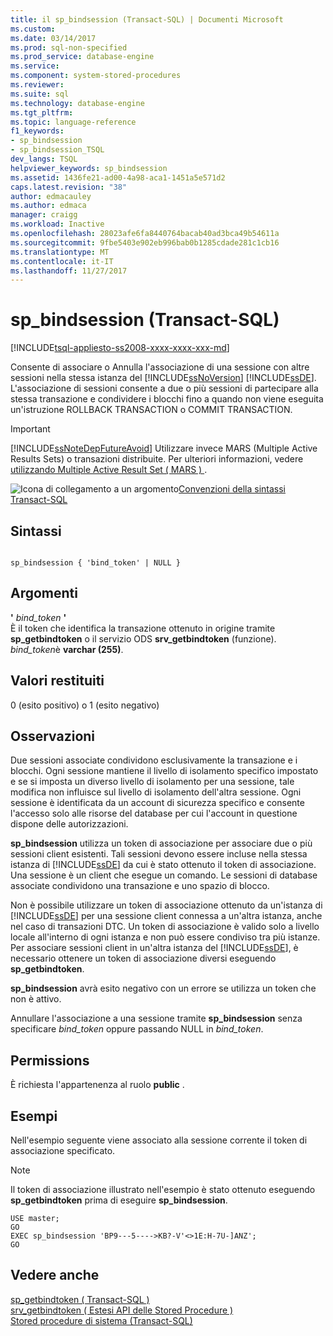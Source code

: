 ```yaml
---
title: il sp_bindsession (Transact-SQL) | Documenti Microsoft
ms.custom: 
ms.date: 03/14/2017
ms.prod: sql-non-specified
ms.prod_service: database-engine
ms.service: 
ms.component: system-stored-procedures
ms.reviewer: 
ms.suite: sql
ms.technology: database-engine
ms.tgt_pltfrm: 
ms.topic: language-reference
f1_keywords:
- sp_bindsession
- sp_bindsession_TSQL
dev_langs: TSQL
helpviewer_keywords: sp_bindsession
ms.assetid: 1436fe21-ad00-4a98-aca1-1451a5e571d2
caps.latest.revision: "38"
author: edmacauley
ms.author: edmaca
manager: craigg
ms.workload: Inactive
ms.openlocfilehash: 28023afe6fa8440764bacab40ad3bca49b54611a
ms.sourcegitcommit: 9fbe5403e902eb996bab0b1285cdade281c1cb16
ms.translationtype: MT
ms.contentlocale: it-IT
ms.lasthandoff: 11/27/2017
---
```

# <a name="spbindsession-transact-sql"></a>sp_bindsession (Transact-SQL)
[!INCLUDE[tsql-appliesto-ss2008-xxxx-xxxx-xxx-md](../../includes/tsql-appliesto-ss2008-xxxx-xxxx-xxx-md.md)]

  Consente di associare o Annulla l'associazione di una sessione con altre sessioni nella stessa istanza del [!INCLUDE[ssNoVersion](../../includes/ssnoversion-md.md)] [!INCLUDE[ssDE](../../includes/ssde-md.md)]. L'associazione di sessioni consente a due o più sessioni di partecipare alla stessa transazione e condividere i blocchi fino a quando non viene eseguita un'istruzione ROLLBACK TRANSACTION o COMMIT TRANSACTION.  
  
> [!IMPORTANT]  
>  [!INCLUDE[ssNoteDepFutureAvoid](../../includes/ssnotedepfutureavoid-md.md)] Utilizzare invece MARS (Multiple Active Results Sets) o transazioni distribuite. Per ulteriori informazioni, vedere [utilizzando Multiple Active Result Set &#40; MARS &#41; ](../../relational-databases/native-client/features/using-multiple-active-result-sets-mars.md).  
  
 ![Icona di collegamento a un argomento](../../database-engine/configure-windows/media/topic-link.gif "Icona di collegamento a un argomento")[Convenzioni della sintassi Transact-SQL](../../t-sql/language-elements/transact-sql-syntax-conventions-transact-sql.md)  
  
## <a name="syntax"></a>Sintassi  
  
```  
  
sp_bindsession { 'bind_token' | NULL }  
```  
  
## <a name="arguments"></a>Argomenti  
 **'** *bind_token* **'**  
 È il token che identifica la transazione ottenuto in origine tramite **sp_getbindtoken** o il servizio ODS **srv_getbindtoken** (funzione). *bind_token*è **varchar (255)**.  
  
## <a name="return-code-values"></a>Valori restituiti  
 0 (esito positivo) o 1 (esito negativo)  
  
## <a name="remarks"></a>Osservazioni  
 Due sessioni associate condividono esclusivamente la transazione e i blocchi. Ogni sessione mantiene il livello di isolamento specifico impostato e se si imposta un diverso livello di isolamento per una sessione, tale modifica non influisce sul livello di isolamento dell'altra sessione. Ogni sessione è identificata da un account di sicurezza specifico e consente l'accesso solo alle risorse del database per cui l'account in questione dispone delle autorizzazioni.  
  
 **sp_bindsession** utilizza un token di associazione per associare due o più sessioni client esistenti. Tali sessioni devono essere incluse nella stessa istanza di [!INCLUDE[ssDE](../../includes/ssde-md.md)] da cui è stato ottenuto il token di associazione. Una sessione è un client che esegue un comando. Le sessioni di database associate condividono una transazione e uno spazio di blocco.  
  
 Non è possibile utilizzare un token di associazione ottenuto da un'istanza di [!INCLUDE[ssDE](../../includes/ssde-md.md)] per una sessione client connessa a un'altra istanza, anche nel caso di transazioni DTC. Un token di associazione è valido solo a livello locale all'interno di ogni istanza e non può essere condiviso tra più istanze. Per associare sessioni client in un'altra istanza del [!INCLUDE[ssDE](../../includes/ssde-md.md)], è necessario ottenere un token di associazione diversi eseguendo **sp_getbindtoken**.  
  
 **sp_bindsession** avrà esito negativo con un errore se utilizza un token che non è attivo.  
  
 Annullare l'associazione a una sessione tramite **sp_bindsession** senza specificare *bind_token* oppure passando NULL in *bind_token*.  
  
## <a name="permissions"></a>Permissions  
 È richiesta l'appartenenza al ruolo **public** .  
  
## <a name="examples"></a>Esempi  
 Nell'esempio seguente viene associato alla sessione corrente il token di associazione specificato.  
  
> [!NOTE]  
>  Il token di associazione illustrato nell'esempio è stato ottenuto eseguendo **sp_getbindtoken** prima di eseguire **sp_bindsession**.  
  
```  
USE master;  
GO  
EXEC sp_bindsession 'BP9---5---->KB?-V'<>1E:H-7U-]ANZ';  
GO  
```  
  
## <a name="see-also"></a>Vedere anche  
 [sp_getbindtoken &#40; Transact-SQL &#41;](../../relational-databases/system-stored-procedures/sp-getbindtoken-transact-sql.md)   
 [srv_getbindtoken &#40; Estesi API delle Stored Procedure &#41;](../../relational-databases/extended-stored-procedures-reference/srv-getbindtoken-extended-stored-procedure-api.md)   
 [Stored procedure di sistema &#40;Transact-SQL&#41;](../../relational-databases/system-stored-procedures/system-stored-procedures-transact-sql.md)  
  
  
